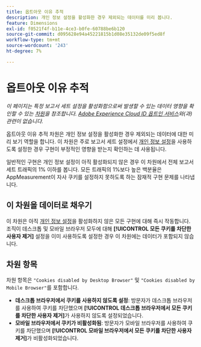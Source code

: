 ```yaml
---
title: 옵트아웃 이유 추적
description: 개인 정보 설정을 활성화한 경우 제외되는 데이터를 미리 봅니다.
feature: Dimensions
exl-id: f0521f4f-b11e-4ce3-b0fe-60788be6b120
source-git-commit: d095628e94a45221815b1d08e35132de09f5ed8f
workflow-type: tm+mt
source-wordcount: '243'
ht-degree: 7%

---
```


# 옵트아웃 이유 추적

*이 페이지는 특정 보고서 세트 설정을 활성화함으로써 발생할 수 있는 데이터 영향을 확인할 수 있는 [차원](overview.md)을 참조합니다. [Adobe Experience Cloud ID 옵트인 서비스](https://experienceleague.adobe.com/docs/id-service/using/implementation/opt-in-service/optin-overview.html?lang=ko-KR)와(과) 관련이 없습니다.*

옵트아웃 이유 추적 차원은 개인 정보 설정을 활성화한 경우 제외되는 데이터에 대한 미리 보기 역할을 합니다. 이 차원은 주로 보고서 세트 설정에서 [개인 정보 설정](https://experienceleague.adobe.com/docs/core-services/interface/administration/ec-cookies/browser-cookie-settings.html?lang=ko)을 사용하도록 설정한 경우 구현이 부정적인 영향을 받는지 확인하는 데 사용됩니다.

일반적인 구현은 개인 정보 설정이 아직 활성화되지 않은 경우 이 차원에서 전체 보고서 세트 트래픽의 1% 이하를 봅니다. 모든 트래픽의 1%보다 높은 백분율은 AppMeasurement이 자사 쿠키를 설정하지 못하도록 하는 잠재적 구현 문제를 나타냅니다.

## 이 차원을 데이터로 채우기

이 차원은 아직 [개인 정보 설정](https://experienceleague.adobe.com/docs/core-services/interface/administration/ec-cookies/browser-cookie-settings.html?lang=ko)을 활성화하지 않은 모든 구현에 대해 즉시 작동합니다. 조직이 데스크톱 및 모바일 브라우저 모두에 대해 **[!UICONTROL 모든 쿠키를 차단한 사용자 제거]** 설정을 이미 사용하도록 설정한 경우 이 차원에는 데이터가 포함되지 않습니다.

## 차원 항목

차원 항목은 `"Cookies disabled by Desktop Browser"` 및 `"Cookies disabled by Mobile Browser"`를 포함합니다.

* **데스크톱 브라우저에서 쿠키를 사용하지 않도록 설정**: 방문자가 데스크톱 브라우저를 사용하여 쿠키를 차단했으며 **[!UICONTROL 데스크톱 브라우저에서 모든 쿠키를 차단한 사용자 제거]**&#x200B;가 사용하지 않도록 설정되었습니다.
* **모바일 브라우저에서 쿠키가 비활성화됨**: 방문자가 모바일 브라우저를 사용하여 쿠키를 차단했으며 **[!UICONTROL 모바일 브라우저에서 모든 쿠키를 차단한 사용자 제거]**&#x200B;가 비활성화되었습니다.
